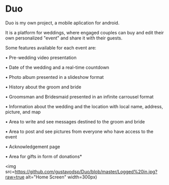# Duo

Duo is my own project, a mobile aplication for android.

It is a platform for weddings, where engaged couples can buy and edit their own personalized "event" and share it with their guests.

Some features available for each event are:

• Pre-wedding video presentation

•	Date of the wedding and a real-time countdown

•	Photo album presented in a slideshow format

•	History about the groom and bride

•	Groomsman and Bridesmaid presented in an infinite carrousel format

•	Information about the wedding and the location with local name, address, picture, and map

•	Area to write and see messages destined to the groom and bride

•	Area to post and see pictures from everyone who have access to the event

•	Acknowledgement page

•	Area for gifts in form of donations*

<img src=https://github.com/gustavodsp/Duo/blob/master/Logged%20in.jpg?raw=true alt="Home Screen" width=300px)
